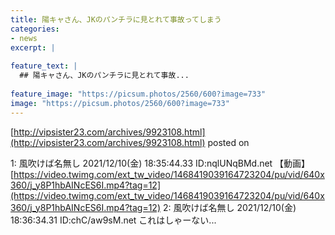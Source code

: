 ```yaml
---
title: 陽キャさん、JKのパンチラに見とれて事故ってしまう
categories:
- news
excerpt: |
  
feature_text: |
  ## 陽キャさん、JKのパンチラに見とれて事故...
  
feature_image: "https://picsum.photos/2560/600?image=733"
image: "https://picsum.photos/2560/600?image=733"
---
```


[http://vipsister23.com/archives/9923108.html](http://vipsister23.com/archives/9923108.html)
posted on 

<!--more-->

1: 風吹けば名無し 2021/12/10(金) 18:35:44.33 ID:nqlUNqBMd.net 【動画】[https://video.twimg.com/ext_tw_video/1468419039164723204/pu/vid/640x360/j_y8P1hbAINcES6I.mp4?tag=12](https://video.twimg.com/ext_tw_video/1468419039164723204/pu/vid/640x360/j_y8P1hbAINcES6I.mp4?tag=12) 2: 風吹けば名無し 2021/12/10(金) 18:36:34.31 ID:chC/aw9sM.net これはしゃーない...
